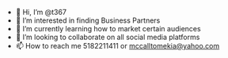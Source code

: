 - 👋 Hi, I’m @t367
- 👀 I’m interested in finding Business Partners 
- 🌱 I’m currently learning how to market certain audiences 
- 💞️ I’m looking to collaborate on all social media platforms 
- 📫 How to reach me 5182211411 or mccalltomekia@yahoo.com

<!---
t367/t367 is a ✨ special ✨ repository because its `README.md` (this file) appears on your GitHub profile.
You can click the Preview link to take a look at your changes.
--->

